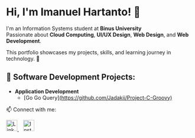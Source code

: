 # Hi, I'm Imanuel Hartanto! 👋

I'm an Information Systems student at  **Binus University**  
Passionate about **Cloud Computing**, **UI/UX Design**, **Web Design**, and **Web Development**.  

This portfolio showcases my projects, skills, and learning journey in technology. 🚀


## 🔧 Software Development Projects:
- <b>Application Development</b>
  - [Go Go Query][(https://github.com/Jadakii/Project-C-Groovy)](https://github.com/Imanuelhtt/Go-Go-Query)

📫 Connect with me:


<p align="left">
  <a href="https://www.linkedin.com/in/imanuel-hartanto-3ba6a1314" target="_blank">
    <img src="https://cdn.jsdelivr.net/gh/devicons/devicon/icons/linkedin/linkedin-original.svg" alt="LinkedIn" width="30" height="30"/>
  </a>
  &nbsp;&nbsp;
  <a href="https://www.instagram.com/eyemnuel/" target="_blank">
    <img src="https://cdn-icons-png.flaticon.com/512/2111/2111463.png" alt="Instagram" width="30" height="30"/>
  </a>
</p>
